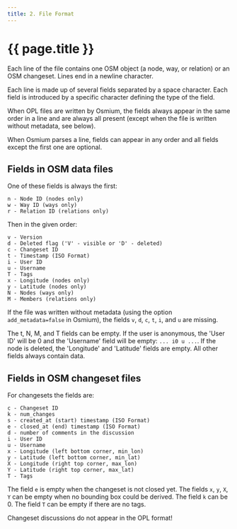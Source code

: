 ```yaml
---
title: 2. File Format
---
```


# {{ page.title }}

Each line of the file contains one OSM object (a node, way, or relation) or an
OSM changeset. Lines end in a newline character.

Each line is made up of several fields separated by a space character.
Each field is introduced by a specific character defining the type of the
field.

When OPL files are written by Osmium, the fields always appear in the same
order in a line and are always all present (except when the file is written
without metadata, see below).

When Osmium parses a line, fields can appear in any order and all fields except
the first one are optional.

## Fields in OSM data files

One of these fields is always the first:

    n - Node ID (nodes only)
    w - Way ID (ways only)
    r - Relation ID (relations only)

Then in the given order:

    v - Version
    d - Deleted flag ('V' - visible or 'D' - deleted)
    c - Changeset ID
    t - Timestamp (ISO Format)
    i - User ID
    u - Username
    T - Tags
    x - Longitude (nodes only)
    y - Latitude (nodes only)
    N - Nodes (ways only)
    M - Members (relations only)

If the file was written without metadata (using the option `add_metadata=false`
in Osmium), the fields `v`, `d`, `c`, `t`, `i`, and `u` are missing.

The t, N, M, and T fields can be empty. If the user is anonymous, the 'User ID'
will be 0 and the 'Username' field will be empty: `... i0 u ...`. If the
node is deleted, the 'Longitude' and 'Latitude' fields are empty. All other
fields always contain data.

## Fields in OSM changeset files

For changesets the fields are:

    c - Changeset ID
    k - num_changes
    s - created_at (start) timestamp (ISO Format)
    e - closed_at (end) timestamp (ISO Format)
    d - number of comments in the discussion
    i - User ID
    u - Username
    x - Longitude (left bottom corner, min_lon)
    y - Latitude (left bottom corner, min_lat)
    X - Longitude (right top corner, max_lon)
    Y - Latitude (right top corner, max_lat)
    T - Tags

The field `e` is empty when the changeset is not closed yet. The fields `x`,
`y`, `X`, `Y` can be empty when no bounding box could be derived. The field `k`
can be 0. The field `T` can be empty if there are no tags.

Changeset discussions do not appear in the OPL format!

